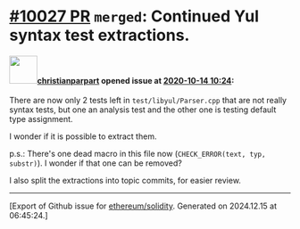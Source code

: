 # [\#10027 PR](https://github.com/ethereum/solidity/pull/10027) `merged`: Continued Yul syntax test extractions.

#### <img src="https://avatars.githubusercontent.com/u/56763?u=373e0766d5c45bef8c7c7fc5ed48394935772065&v=4" width="50">[christianparpart](https://github.com/christianparpart) opened issue at [2020-10-14 10:24](https://github.com/ethereum/solidity/pull/10027):

There are now only 2 tests left in `test/libyul/Parser.cpp` that are not really syntax tests, but one an analysis test and the other one is testing default type assignment.

I wonder if it is possible to extract them.

p.s.: There's one dead macro in this file now (`CHECK_ERROR(text, typ, substr)`). I wonder if that one can be removed?

I also split the extractions into topic commits, for easier review.




-------------------------------------------------------------------------------



[Export of Github issue for [ethereum/solidity](https://github.com/ethereum/solidity). Generated on 2024.12.15 at 06:45:24.]
